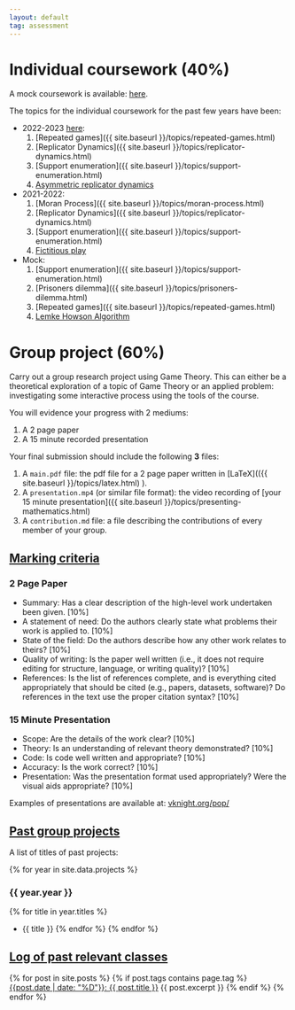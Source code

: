```yaml
---
layout: default
tag: assessment
---
```


# Individual coursework (40%)

A mock coursework is available:
[here]({{site.baseurl}}/assets/assessment/mock/ind/assignment.ipynb).

The topics for the individual coursework for the past few years have been:

- 2022-2023 [here]({{site.baseurl}}/assets/assessment/2022-2023/ind/assignment.ipynb):
  1. [Repeated games]({{ site.baseurl }}/topics/repeated-games.html)
  2. [Replicator Dynamics]({{ site.baseurl }}/topics/replicator-dynamics.html)
  3. [Support enumeration]({{ site.baseurl }}/topics/support-enumeration.html)
  4. [Asymmetric replicator dynamics](https://nashpy.readthedocs.io/en/stable/text-book/asymmetric-replicator-dynamics.html)
- 2021-2022:
  1. [Moran Process]({{ site.baseurl }}/topics/moran-process.html)
  2. [Replicator Dynamics]({{ site.baseurl }}/topics/replicator-dynamics.html)
  3. [Support enumeration]({{ site.baseurl }}/topics/support-enumeration.html)
  4. [Fictitious play](https://nashpy.readthedocs.io/en/stable/text-book/fictitious-play.html)
- Mock:
  1. [Support enumeration]({{ site.baseurl }}/topics/support-enumeration.html)
  2. [Prisoners dilemma]({{ site.baseurl }}/topics/prisoners-dilemma.html)
  3. [Repeated games]({{ site.baseurl }}/topics/repeated-games.html)
  4. [Lemke Howson Algorithm](https://nashpy.readthedocs.io/en/stable/text-book/lemke-howson.html#the-lemke-howson-algorithm)

# Group project (60%)

Carry out a group research project using Game Theory. This can either be a
theoretical exploration of a topic of Game Theory or an applied problem:
investigating some interactive process using the tools of the course.

You will evidence your progress with 2 mediums:

1. A 2 page paper
2. A 15 minute recorded presentation

Your final submission should include the following **3** files:

1. A `main.pdf` file: the pdf file for a 2 page paper written in [LaTeX](({{ site.baseurl }}/topics/latex.html)
   ).
2. A `presentation.mp4` (or similar file format): the video recording of [your 15 minute presentation]({{ site.baseurl }}/topics/presenting-mathematics.html)
3. A `contribution.md` file: a file describing the contributions of every member of your group.

## [Marking criteria](#marking-criteria)

### 2 Page Paper

- Summary: Has a clear description of the high-level work undertaken been given. [10%]
- A statement of need: Do the authors clearly state what problems their work is applied to. [10%]
- State of the field: Do the authors describe how any other work relates to theirs? [10%]
- Quality of writing: Is the paper well written (i.e., it does not require editing for structure, language, or writing quality)? [10%]
- References: Is the list of references complete, and is everything cited appropriately that should be cited (e.g., papers, datasets, software)? Do references in the text use the proper citation syntax? [10%]

### 15 Minute Presentation

- Scope: Are the details of the work clear? [10%]
- Theory: Is an understanding of relevant theory demonstrated? [10%]
- Code: Is code well written and appropriate? [10%]
- Accuracy: Is the work correct? [10%]
- Presentation: Was the presentation format used appropriately? Were the visual aids appropriate? [10%]

Examples of presentations are available at: [vknight.org/pop/](https://vknight.org/pop/)

## [Past group projects](#past-group-projects)

A list of titles of past projects:

{% for year in site.data.projects %}

### {{ year.year }}

{% for title in year.titles %}

- {{ title }}
  {% endfor %}
  {% endfor %}

## [Log of past relevant classes](#log-of-past-relevant-classes)

{% for post in site.posts %}
{% if post.tags contains page.tag %}
[{{post.date | date: "%D"}}: {{ post.title }}]({{site.baseurl}}{{post.url}})
{{ post.excerpt }}
{% endif %}
{% endfor %}
